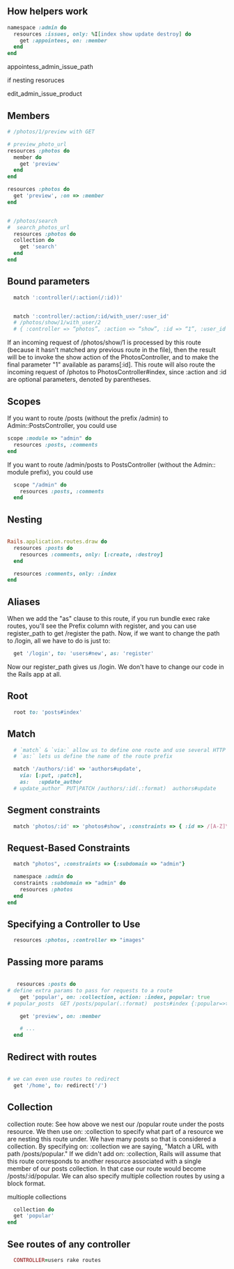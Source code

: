 ## How helpers work

  ```ruby
  namespace :admin do
    resources :issues, only: %I[index show update destroy] do
      get :appointees, on: :member
    end
  end
  ```

  appointess_admin_issue_path


if nesting resoruces

edit_admin_issue_product

## Members

```ruby
# /photos/1/preview with GET

# preview_photo_url
resources :photos do
  member do
    get 'preview'
  end
end

resources :photos do
  get 'preview', :on => :member
end
```



```ruby

# /photos/search
#  search_photos_url 
  resources :photos do
  collection do
    get 'search'
  end
end

```


## Bound parameters

```ruby
  match ':controller(/:action(/:id))'


  match ':controller/:action/:id/with_user/:user_id'
  # /photos/show/1/with_user/2
  # { :controller => “photos”, :action => “show”, :id => “1”, :user_id => “2” }
```

If an incoming request of /photos/show/1 is processed by this route (because it hasn’t matched any previous route in the file), then the result will be to invoke the show action of the PhotosController, and to make the final parameter "1" available as params[:id]. This route will also route the incoming request of /photos to PhotosController#index, since :action and :id are optional parameters, denoted by parentheses.

## Scopes

  If you want to route /posts (without the prefix /admin) to Admin::PostsController, you could use

  ```ruby
  scope :module => "admin" do
    resources :posts, :comments
  end
  ```

  If you want to route /admin/posts to PostsController (without the Admin:: module prefix), you could use
  ```ruby
    scope "/admin" do
      resources :posts, :comments
    end
  ```

## Nesting

```ruby

Rails.application.routes.draw do
  resources :posts do
    resources :comments, only: [:create, :destroy]
  end

  resources :comments, only: :index
end

```

## Aliases

When we add the "as" clause to this route, if you run bundle exec rake routes, you'll see the Prefix column with register, and you can use register_path to get /register the path. Now, if we want to change the path to /login, all we have to do is just to:

```ruby
  get '/login', to: 'users#new', as: 'register'

```

Now our register_path gives us /login. We don't have to change our code in the Rails app at all.


## Root


```ruby
  root to: 'posts#index'
```

## Match

```ruby
  # `match` & `via:` allow us to define one route and use several HTTP verbs
  # `as:` lets us define the name of the route prefix

  match '/authors/:id' => 'authors#update',
    via: [:put, :patch],
    as:   :update_author
  # update_author  PUT|PATCH /authors/:id(.:format)  authors#update
```

## Segment constraints

```ruby
  match 'photos/:id' => 'photos#show', :constraints => { :id => /[A-Z]\d{5}/ }

```

## Request-Based Constraints

```ruby
  match "photos", :constraints => {:subdomain => "admin"}

  namespace :admin do
  constraints :subdomain => "admin" do
    resources :photos
  end
end

```

##  Specifying a Controller to Use

```ruby
  resources :photos, :controller => "images"

```

## Passing more params

```ruby

   resources :posts do
# define extra params to pass for requests to a route
    get 'popular', on: :collection, action: :index, popular: true
# popular_posts  GET /posts/popular(.:format)  posts#index {:popular=>true}

    get 'preview', on: :member

    # ...
  end


```

## Redirect with routes

```ruby

# we can even use routes to redirect
  get '/home', to: redirect('/')


```


## Collection

collection route: See how above we nest our /popular route under the posts resource. We then use on: :collection to specify what part of a resource we are nesting this route under. We have many posts so that is considered a collection. By specifying on: :collection we are saying, "Match a URL with path /posts/popular." If we didn't add on: :collection, Rails will assume that this route corresponds to another resource associated with a single member of our posts collection. In that case our route would become /posts/:id/popular. We can also specify multiple collection routes by using a block format.

multiople collections

```ruby
  collection do
  get 'popular'
end
```

## See routes of any controller

```ruby
  CONTROLLER=users rake routes
```